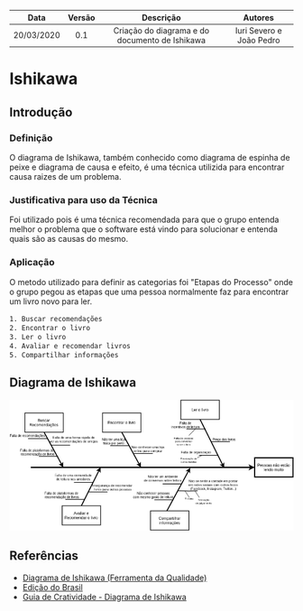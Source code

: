|    Data    | Versão |                 Descrição                 |     Autores     |
| :--------: | :----: | :---------------------------------------: | :-----------: |
| 20/03/2020 |  0.1   | Criação do diagrama e do documento de Ishikawa | Iuri Severo e João Pedro  |

# Ishikawa
## Introdução
### Definição
O diagrama de Ishikawa, também conhecido como diagrama de espinha de peixe e diagrama de causa e efeito, é uma técnica utilizida para encontrar causa raizes de um problema.

### Justificativa para uso da Técnica
Foi utilizado pois é uma técnica recomendada para que o grupo entenda melhor o problema que o software está vindo para solucionar e entenda quais são as causas do mesmo.

### Aplicação
O metodo utilizado para definir as categorias foi "Etapas do Processo" onde o grupo pegou as etapas que uma pessoa normalmente faz para encontrar um livro novo para ler.

```
1. Buscar recomendações
2. Encontrar o livro
3. Ler o livro
4. Avaliar e recomendar livros
5. Compartilhar informações
```
## Diagrama de Ishikawa
![Diagrama de Ishikawa](img/Ishikawa.png)

## Referências
- [Diagrama de Ishikawa (Ferramenta da Qualidade)](https://www.youtube.com/watch?v=U-0qzmFqH-0&feature=emb_title)
- [Edição do Brasil](http://edicaodobrasil.com.br/2018/10/26/44-da-populacao-brasileira-nao-pratica-o-habito-da-leitura/)
- [Guia de Cratividade - Diagrama de Ishikawa](https://sites.google.com/site/guiadecriatividade/47---diagrama-de-ishikawa?authuser=0)